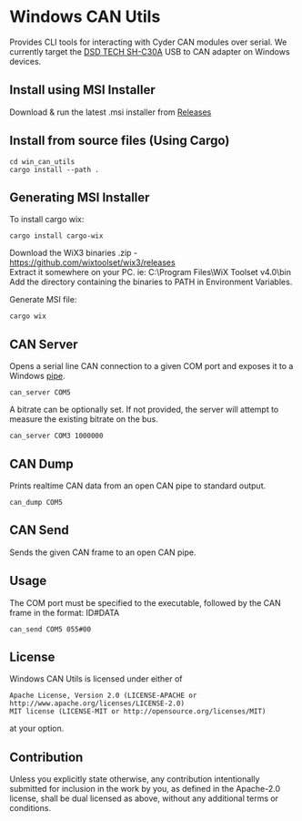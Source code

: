 # Windows CAN Utils

Provides CLI tools for interacting with Cyder CAN modules over serial. We currently target the [DSD TECH SH-C30A](https://www.deshide.com/product-details_SH-C30A.html) USB to CAN adapter on Windows devices.

## Install using MSI Installer
Download & run the latest .msi installer from [Releases](https://github.com/Cyborg-Dynamics-Engineering/win-can-utils/releases)

## Install from source files (Using Cargo)
```
cd win_can_utils
cargo install --path .
```

## Generating MSI Installer
To install cargo wix:
```
cargo install cargo-wix
```

Download the WiX3 binaries .zip - https://github.com/wixtoolset/wix3/releases<br>
Extract it somewhere on your PC. ie: C:\Program Files\WiX Toolset v4.0\bin\
Add the directory containing the binaries to PATH in Environment Variables.

Generate MSI file:
```
cargo wix
```

## CAN Server
Opens a serial line CAN connection to a given COM port and exposes it to a Windows [pipe](https://learn.microsoft.com/en-us/windows/win32/ipc/pipes).
```
can_server COM5
```

A bitrate can be optionally set. If not provided, the server will attempt to measure the existing bitrate on the bus.
```
can_server COM3 1000000
```


## CAN Dump
Prints realtime CAN data from an open CAN pipe to standard output.
```
can_dump COM5
```


## CAN Send
Sends the given CAN frame to an open CAN pipe.

## Usage
The COM port must be specified to the executable, followed by the CAN frame in the format: ID#DATA
```
can_send COM5 055#00
```

## License
Windows CAN Utils is licensed under either of

    Apache License, Version 2.0 (LICENSE-APACHE or http://www.apache.org/licenses/LICENSE-2.0)
    MIT license (LICENSE-MIT or http://opensource.org/licenses/MIT)

at your option.


## Contribution
Unless you explicitly state otherwise, any contribution intentionally submitted for inclusion in the work by you, as defined in the Apache-2.0 license, shall be dual licensed as above, without any additional terms or conditions.
